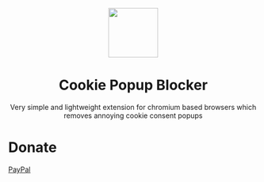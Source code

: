 <p align="center"><image height="100" src="icon/128.png"></p>
<h1 align="center">Cookie Popup Blocker</h1>
<p align="center">Very simple and lightweight extension for chromium based browsers which removes annoying cookie consent popups</p>

# Donate
[PayPal](https://paypal.me/dement6d)
